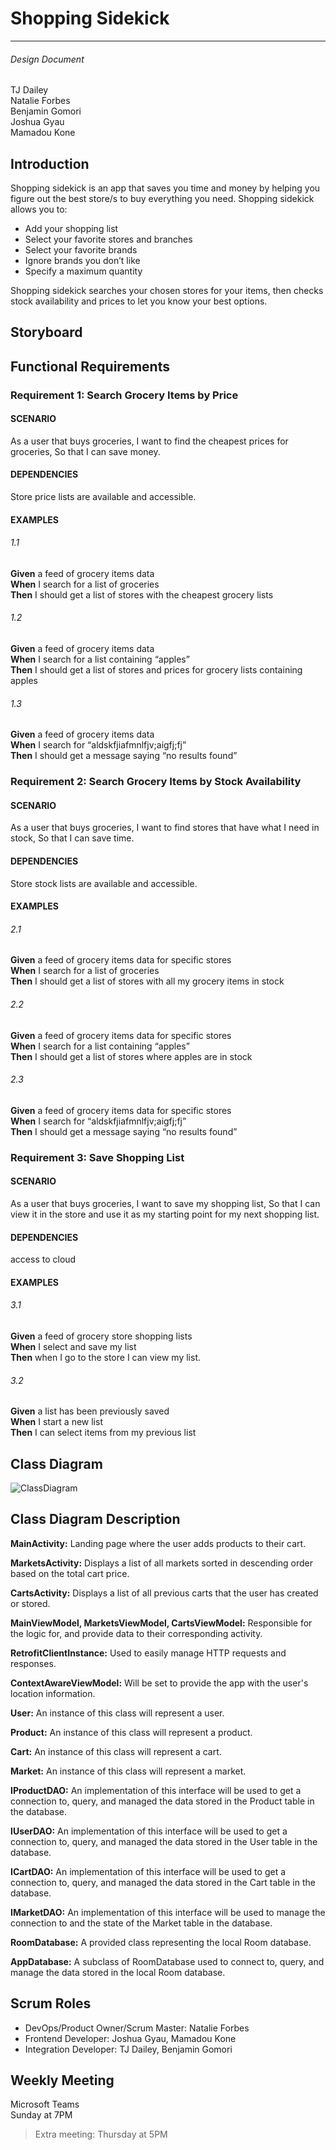 # Shopping Sidekick
---
###### Design Document

TJ Dailey  
Natalie Forbes  
Benjamin Gomori  
Joshua Gyau  
Mamadou Kone

## Introduction

Shopping sidekick is an app that saves you time and money by helping you figure out the best store/s to buy everything you need. Shopping sidekick allows you to:
-	Add your shopping list
-	Select your favorite stores and branches
-	Select your favorite brands
-	Ignore brands you don’t like
-	Specify a maximum quantity 

Shopping sidekick searches your chosen stores for your items, then checks stock availability and prices to let you know your best options. 
## Storyboard
## Functional Requirements

### Requirement 1: Search Grocery Items by Price
#### SCENARIO
As a user that buys groceries,
I want to find the cheapest prices for groceries,
So that I can save money.
#### DEPENDENCIES
Store price lists are available and accessible.

#### EXAMPLES
###### 1.1
**Given** a feed of grocery items data  
**When** I search for a list of groceries  
**Then** I should get a list of stores with the cheapest grocery lists

###### 1.2
**Given** a feed of grocery items data  
**When** I search for a list containing “apples”  
**Then** I should get a list of stores and prices for grocery lists containing apples

###### 1.3
**Given** a feed of grocery items data  
**When** I search for “aldskfjiafmnlfjv;aigfj;fj”  
**Then** I should get a message saying “no results found”

### Requirement 2: Search Grocery Items by Stock Availability
#### SCENARIO
As a user that buys groceries,
I want to find stores that have what I need in stock,
So that I can save time.
#### DEPENDENCIES
Store stock lists are available and accessible.

#### EXAMPLES
###### 2.1
**Given** a feed of grocery items data for specific stores  
**When** I search for a list of groceries  
**Then** I should get a list of stores with all my grocery items in stock

###### 2.2
**Given** a feed of grocery items data for specific stores  
**When** I search for a list containing “apples”  
**Then** I should get a list of stores where apples are in stock

###### 2.3
**Given** a feed of grocery items data for specific stores  
**When** I search for “aldskfjiafmnlfjv;aigfj;fj”  
**Then** I should get a message saying “no results found”

### Requirement 3: Save Shopping List
#### SCENARIO
As a user that buys groceries,
I want to save my shopping list,
So that I can view it in the store and use it as my starting point for my next shopping list.
#### DEPENDENCIES
access to cloud
#### EXAMPLES
###### 3.1
**Given** a feed of grocery store shopping lists  
**When** I select and save my list  
**Then** when I go to the store I can view my list.

###### 3.2
**Given** a list has been previously saved  
**When** I start a new list  
**Then** I can select items from my previous list

## Class Diagram
![ClassDiagram](https://user-images.githubusercontent.com/64596547/106208442-6229f080-6191-11eb-8ae0-6560272eb416.png)
## Class Diagram Description
**MainActivity:** Landing page where the user adds products to their cart. 

**MarketsActivity:** Displays a list of all markets sorted in descending order based on the total cart price. 

**CartsActivity:** Displays a list of all previous carts that the user has created or stored. 

**MainViewModel, MarketsViewModel, CartsViewModel:** Responsible for the logic for, and provide data to their corresponding activity. 

**RetrofitClientInstance:** Used to easily manage HTTP requests and responses. 

**ContextAwareViewModel:** Will be set to provide the app with the user's location information. 

**User:** An instance of this class will represent a user. 

**Product:** An instance of this class will represent a product. 

**Cart:** An instance of this class will represent a cart. 

**Market:** An instance of this class will represent a market. 

**IProductDAO:** An implementation of this interface will be used to get a connection to, query, and managed the data stored in the Product table in the database. 

**IUserDAO:** An implementation of this interface will be used to get a connection to, query, and managed the data stored in the User table in the database. 

**ICartDAO:** An implementation of this interface will be used to get a connection to, query, and managed the data stored in the Cart table in the database. 

**IMarketDAO:** An implementation of this interface will be used to manage the connection to and the state of the Market table in the database. 

**RoomDatabase:** A provided class representing the local Room database. 

**AppDatabase:** A subclass of RoomDatabase used to connect to, query, and manage the data stored in the local Room database. 
## Scrum Roles

-	DevOps/Product Owner/Scrum Master: Natalie Forbes
-	Frontend Developer: Joshua Gyau, Mamadou Kone
-	Integration Developer: TJ Dailey, Benjamin Gomori
## Weekly Meeting

Microsoft Teams  
Sunday at 7PM
> Extra meeting: Thursday at 5PM


